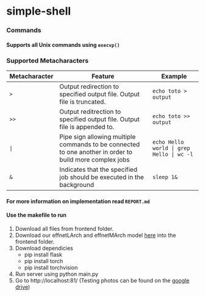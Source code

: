 # simple-shell
### Commands
#### Supports all Unix commands using  `execvp()`
### Supported Metacharacters

| Metacharacter | Feature | Example |
| --- | --- | --- |
| `>` | Output redirection to specified output file. Output file is truncated. | `echo toto > output` |
| `>>` | Output reditrection to specified output file. Output file is appended to. | `echo toto >> output` |
| `\|` | Pipe sign allowing multiple commands to be connected to one another in order to build more complex jobs | `echo Hello world \| grep Hello \| wc -l` |
| `&` | Indicates that the specified job should be executed in the background | `sleep 1&` |

#### For more information on implementation read `REPORT.md`
#### Use the makefile to run

1. Download all files from frontend folder.
2. Download our effnetLArch and effnetMArch model [here](https://drive.google.com/drive/folders/1xze_Abo72s9FCRjBV22VuelzZN2LqrTe?usp=sharing) into the frontend folder.
3. Download dependicies
   - pip install flask
   - pip install torch
   - pip install torchvision
4. Run server using python main.py
5. Go to http://localhost:81/ (Testing photos can be found on the [google drive](https://drive.google.com/drive/folders/1xze_Abo72s9FCRjBV22VuelzZN2LqrTe?usp=sharing))
